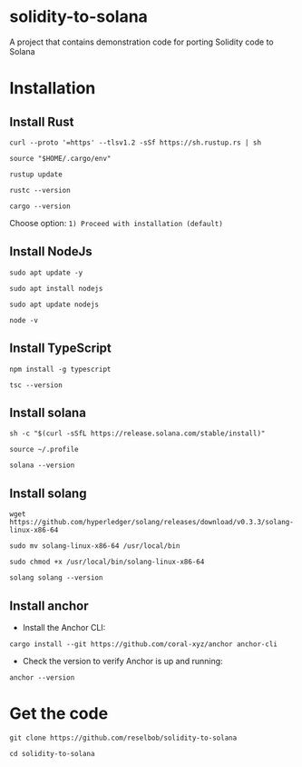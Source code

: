 # solidity-to-solana
A project that contains demonstration code for porting Solidity code to Solana

# Installation

## Install Rust

```
curl --proto '=https' --tlsv1.2 -sSf https://sh.rustup.rs | sh
```

```
source "$HOME/.cargo/env"
```

```
rustup update
```

```
rustc --version
```

```
cargo --version
```

Choose option: `1) Proceed with installation (default)`

## Install NodeJs

```
sudo apt update -y
```

```
sudo apt install nodejs
```

```
sudo apt update nodejs
```

```
node -v
```

## Install TypeScript

```
npm install -g typescript
```

```
tsc --version
```

## Install solana

```
sh -c "$(curl -sSfL https://release.solana.com/stable/install)"
```

```
source ~/.profile
```

```
solana --version
```

## Install solang

```
wget https://github.com/hyperledger/solang/releases/download/v0.3.3/solang-linux-x86-64
```

```
sudo mv solang-linux-x86-64 /usr/local/bin
```

```
sudo chmod +x /usr/local/bin/solang-linux-x86-64
```

```
solang solang --version
```

## Install anchor

- Install the Anchor CLI:

```
cargo install --git https://github.com/coral-xyz/anchor anchor-cli
```
- Check the version to verify Anchor is up and running:

```
anchor --version
```
# Get the code

```
git clone https://github.com/reselbob/solidity-to-solana
```

```
cd solidity-to-solana
```
